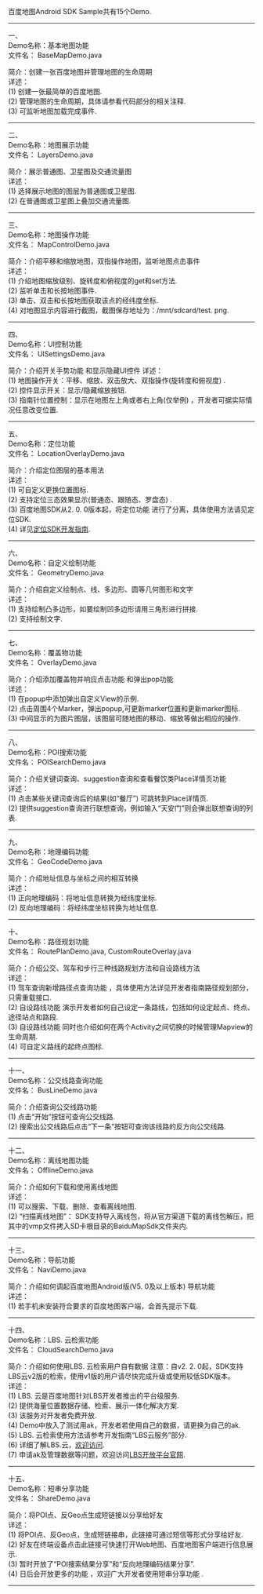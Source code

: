 百度地图Android SDK Sample共有15个Demo.  

-------------------------------------------------------------------------------------
一、  
Demo名称：基本地图功能  
文件名：  BaseMapDemo.java

简介：创建一张百度地图并管理地图的生命周期  
详述：    
(1)  创建一张最简单的百度地图.     
(2)  管理地图的生命周期，具体请参看代码部分的相关注释.    
(3)  可监听地图加载完成事件.    
- - -

二、  
Demo名称：地图展示功能  
文件名：  LayersDemo.java

简介：展示普通图、卫星图及交通流量图  
详述：  
(1) 选择展示地图的图层为普通图或卫星图.  
(2) 在普通图或卫星图上叠加交通流量图.  
- - -
三、  
Demo名称：地图操作功能  
文件名：  MapControlDemo.java

简介：介绍平移和缩放地图，双指操作地图，监听地图点击事件  
详述：  
(1) 介绍地图缩放级别、旋转度和俯视度的get和set方法.  
(2) 监听单击和长按地图事件.  
(3) 单击、双击和长按地图获取该点的经纬度坐标.  
(4) 对地图显示内容进行截图，截图保存地址为：/mnt/sdcard/test.  png.  
- - -
四、  
Demo名称：UI控制功能  
文件名：  UISettingsDemo.java

简介：介绍开关手势功能  和显示隐藏UI控件
详述：  
(1) 地图操作开关：平移、缩放、双击放大、双指操作(旋转度和俯视度) .  
(2) 控件显示开关：显示/隐藏缩放按钮.  
(3) 指南针位置控制：显示在地图左上角或者右上角(仅举例) ，开发者可据实际情况任意改变位置.  
- - -
五、  
Demo名称：定位功能  
文件名：  LocationOverlayDemo.java

简介：介绍定位图层的基本用法  
详述：  
(1) 可自定义更换位置图标.  
(2) 支持定位三态效果显示(普通态、跟随态、罗盘态) .  
(3) 百度地图SDK从2.  0.  0版本起，将定位功能  进行了分离，具体使用方法请见定位SDK.  
(4) 详见[定位SDK开发指南](http://developer.baidu.com/map/geosdk-android.htm).  
- - -
六、  
Demo名称：自定义绘制功能  
文件名：  GeometryDemo.java

简介：介绍自定义绘制点、线、多边形、圆等几何图形和文字  
详述：  
(1) 支持绘制凸多边形，如要绘制凹多边形请用三角形进行拼接.  
(2) 支持绘制文字.  
- - -
七、  
Demo名称：覆盖物功能  
文件名：  OverlayDemo.java

简介：介绍添加覆盖物并响应点击功能  和弹出pop功能  
详述：  
(1) 在popup中添加弹出自定义View的示例.  
(2) 点击周围4个Marker，弹出popup,可更新marker位置和更新marker图标.  
(3) 中间显示的为图片图层，该图层可随地图的移动、缩放等做出相应的操作.  
- - -
八、  
Demo名称：POI搜索功能  
文件名：  POISearchDemo.java

简介：介绍关键词查询、suggestion查询和查看餐饮类Place详情页功能  
详述：  
(1) 点击某些关键词查询后的结果(如“餐厅”) 可跳转到Place详情页.  
(2) 提供suggestion查询进行联想查询，例如输入“天安门”则会弹出联想查询的列表.  
- - -
九、  
Demo名称：地理编码功能  
文件名：  GeoCodeDemo.java

简介：介绍地址信息与坐标之间的相互转换  
详述：  
(1) 正向地理编码：将地址信息转换为经纬度坐标.  
(2) 反向地理编码：将经纬度坐标转换为地址信息.  
- - -
十、  
Demo名称：路径规划功能  
文件名：  RoutePlanDemo.java, CustomRouteOverlay.java

简介：介绍公交、驾车和步行三种线路规划方法和自设路线方法  
详述：  
(1) 驾车查询新增路径点查询功能  ，具体使用方法详见开发者指南路径规划部分，只需重载接口.  
(2) 自设路线功能  演示开发者如何自己设定一条路线，包括如何设定起点、终点、途径站点和路段.  
(3) 自设路线功能  同时也介绍如何在两个Activity之间切换的时候管理Mapview的生命周期.  
(4) 可自定义路线的起终点图标.  
- - -
十一、  
Demo名称：公交线路查询功能  
文件名：  BusLineDemo.java

简介：介绍查询公交线路功能  
(1) 点击“开始”按钮可查询公交线路.  
(2) 搜索出公交线路后点击“下一条”按钮可查询该线路的反方向公交线路.  
- - -
十二、  
Demo名称：离线地图功能  
文件名：  OfflineDemo.java

简介：介绍如何下载和使用离线地图  
详述：  
(1) 可以搜索、下载、删除、查看离线地图.  
(2) “扫描离线地图”：
SDK支持导入离线包，将从官方渠道下载的离线包解压，把其中的vmp文件拷入SD卡根目录的BaiduMapSdk文件夹内.  
- - -
十三、  
Demo名称：导航功能  
文件名：  NaviDemo.java

简介：介绍如何调起百度地图Android版(V5.  0及以上版本) 导航功能  
详述：  
(1) 若手机未安装符合要求的百度地图客户端，会首先提示下载.  
- - -
十四、  
Demo名称：LBS.  云检索功能  
文件名：  CloudSearchDemo.java

简介：介绍如何使用LBS.  云检索用户自有数据
注意：自v2.  2.  0起，SDK支持LBS云v2版的检索，使用v1版的用户请尽快完成升级或使用较低SDK版本。  
详述：  
(1) LBS.  云是百度地图针对LBS开发者推出的平台级服务.  
(2) 提供海量位置数据存储、检索、展示一体化解决方案.  
(3) 该服务对开发者免费开放.  
(4) Demo中放入了测试用ak，开发者若使用自己的数据，请更换为自己的ak.  
(5) LBS.  云检索使用方法请参考开发指南“LBS云服务”部分.  
(6) 详细了解LBS.云，[欢迎访问](http://developer.baidu.com/map/lbs-cloud.htm).  
(7) 申请ak及管理数据等问题，欢迎访问[LBS开放平台官网](http://lbsyun.baidu.com/).
- - -
十五、  
Demo名称：短串分享功能  
文件名：  ShareDemo.java

简介：将POI点、反Geo点生成短链接以分享给好友  
详述：  
(1) 将POI点、反Geo点，生成短链接串，此链接可通过短信等形式分享给好友.  
(2) 好友在终端设备点击此链接可快速打开Web地图、百度地图客户端进行信息展示.  
(3) 暂时开放了“POI搜索结果分享”和“反向地理编码结果分享”.  
(4) 日后会开放更多的功能  ，欢迎广大开发者使用短串分享功能  .  
- - -
